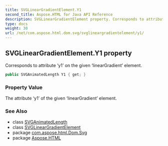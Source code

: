 ```yaml
---
title: SVGLinearGradientElement.Y1
second_title: Aspose.HTML for Java API Reference
description: SVGLinearGradientElement property. Corresponds to attribute y1 on the given linearGradient element
type: docs
weight: 30
url: /net/com.aspose.html.dom.svg/svglineargradientelement/y1/
---
```

## SVGLinearGradientElement.Y1 property

Corresponds to attribute ‘y1’ on the given ‘linearGradient’ element.

```java
public SVGAnimatedLength Y1 { get; }
```

### Property Value

The attribute ‘y1’ of the given ‘linearGradient’ element.

### See Also

* class [SVGAnimatedLength](../../../com.aspose.html.dom.svg.datatypes/svganimatedlength/)
* class [SVGLinearGradientElement](../)
* package [com.aspose.html.Dom.Svg](../../svglineargradientelement/)
* package [Aspose.HTML](../../../)

